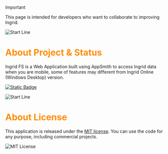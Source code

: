 > [!IMPORTANT]
> This page is intended for developers who want to collaborate to improving Ingrid.

![Start Line](https://res.cloudinary.com/cagakmelon/image/upload/v1686057819/apps/ingrid-assets/readme.md/readme.md.png)
#   <span style="color:darkorange">**About Project & Status**</span>
Ingrid FS is a Web Application built using AppSmith to access Ingrid data when you are mobile, some of features may different from Ingrid Online (Windows Desktop) version.

[![Static Badge](https://img.shields.io/badge/License-MIT-blue)](https://opensource.org/license/mit/) 

![Start Line](https://res.cloudinary.com/cagakmelon/image/upload/v1686057819/apps/ingrid-assets/readme.md/readme.md.png)
#   <span style="color:darkorange">**About License**</span>
This application is released under the [MIT license]($/Ingrid/LICENSE). You can use the code for any purpose, including commercial projects.

![MIT License](https://res.cloudinary.com/cagakmelon/image/upload/v1697064703/apps/ingrid-assets/readme.md/license.png)

